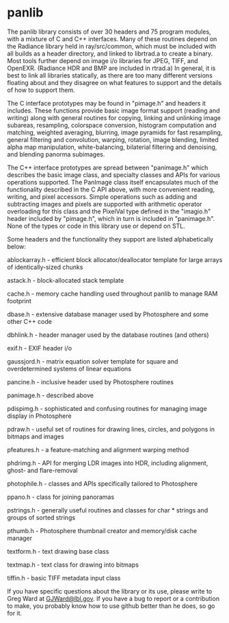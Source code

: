 # panlib
The panlib library consists of over 30 headers and 75 program modules,
with a mixture of C and C++ interfaces.
Many of these routines depend on the Radiance library held in ray/src/common,
which must be included with all builds as a header directory, and linked to librtrad.a
to create a binary.  Most tools further depend on image i/o libraries for JPEG, TIFF,
and OpenEXR.  (Radiance HDR and BMP are included in rtrad.a)  In general, it is best
to link all libraries statically, as there are too many different versions floating
about and they disagree on what features to support and the details of how to support them.

The C interface prototypes may be found in "pimage.h" and headers it includes.
These functions provide basic image format support (reading and writing) along with
general routines for copying, linking and unlinking image subareas, resampling, colorspace
conversion, histogram computation and matching, weighted averaging, blurring,
image pyramids for fast resampling, general filtering and convolution, warping,
rotation, image blending, limited alpha map manipulation, white-balancing,
bilaterial filtering and denoising, and blending panorma subimages.

The C++ interface prototypes are spread between "panimage.h" which describes the
basic image class, and specialty classes and APIs for various operations supported.
The PanImage class itself encapsulates much of the functionality described in the
C API above, with more convenient reading, writing, and pixel accessors.  Simple
operations such as adding and subtracting images and pixels are supported with
arithmetic operator overloading for this class and the PixelVal type defined in
the "imagio.h" header included by "pimage.h", which in turn is included in
"panimage.h".  None of the types or code in this library use or depend on STL.

Some headers and the functionality they support are listed alphabetically below:

ablockarray.h - efficient block allocator/deallocator template for large arrays of identically-sized chunks

astack.h - block-allocated stack template

cache.h - memory cache handling used throughout panlib to manage RAM footprint

dbase.h - extensive database manager used by Photosphere and some other C++ code

dbhlink.h - header manager used by the database routines (and others)

exif.h - EXIF header i/o

gaussjord.h - matrix equation solver template for square and overdetermined systems of linear equations

pancine.h - inclusive header used by Photosphere routines

panimage.h - described above

pdispimg.h - sophisticated and confusing routines for managing image display in Photosphere

pdraw.h - useful set of routines for drawing lines, circles, and polygons in bitmaps and images

pfeatures.h - a feature-matching and alignment warping method

phdrimg.h - API for merging LDR images into HDR, including alignment, ghost- and flare-removal

photophile.h - classes and APIs specifically tailored to Photosphere

ppano.h - class for joining panoramas

pstrings.h - generally useful routines and classes for char * strings and groups of sorted strings

pthumb.h - Photosphere thumbnail creator and memory/disk cache manager

textform.h - text drawing base class

textmap.h - text class for drawing into bitmaps

tiffin.h - basic TIFF metadata input class

If you have specific questions about the library or its use, please write to Greg Ward at
<GJWard@lbl.gov>.  If you have a bug to report or a contribution to make, you probably
know how to use github better than he does, so go for it.
